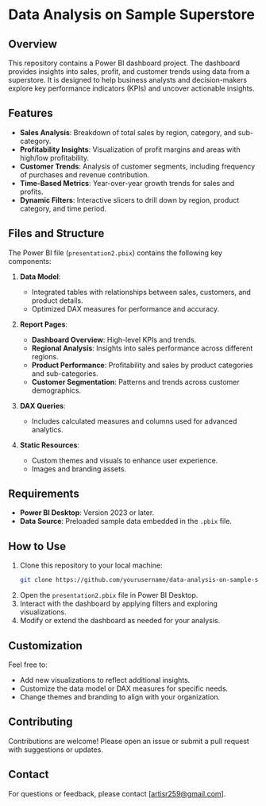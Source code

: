 # Data Analysis on Sample Superstore

## Overview
This repository contains a Power BI dashboard project. The dashboard provides insights into sales, profit, and customer trends using data from a superstore. It is designed to help business analysts and decision-makers explore key performance indicators (KPIs) and uncover actionable insights.

## Features
- **Sales Analysis**: Breakdown of total sales by region, category, and sub-category.
- **Profitability Insights**: Visualization of profit margins and areas with high/low profitability.
- **Customer Trends**: Analysis of customer segments, including frequency of purchases and revenue contribution.
- **Time-Based Metrics**: Year-over-year growth trends for sales and profits.
- **Dynamic Filters**: Interactive slicers to drill down by region, product category, and time period.

## Files and Structure
The Power BI file (`presentation2.pbix`) contains the following key components:

1. **Data Model**:
   - Integrated tables with relationships between sales, customers, and product details.
   - Optimized DAX measures for performance and accuracy.

2. **Report Pages**:
   - **Dashboard Overview**: High-level KPIs and trends.
   - **Regional Analysis**: Insights into sales performance across different regions.
   - **Product Performance**: Profitability and sales by product categories and sub-categories.
   - **Customer Segmentation**: Patterns and trends across customer demographics.

3. **DAX Queries**:
   - Includes calculated measures and columns used for advanced analytics.

4. **Static Resources**:
   - Custom themes and visuals to enhance user experience.
   - Images and branding assets.

## Requirements
- **Power BI Desktop**: Version 2023 or later.
- **Data Source**: Preloaded sample data embedded in the `.pbix` file.

## How to Use
1. Clone this repository to your local machine:
   ```bash
   git clone https://github.com/yourusername/data-analysis-on-sample-superstore.git
   ```
2. Open the `presentation2.pbix` file in Power BI Desktop.
3. Interact with the dashboard by applying filters and exploring visualizations.
4. Modify or extend the dashboard as needed for your analysis.

## Customization
Feel free to:
- Add new visualizations to reflect additional insights.
- Customize the data model or DAX measures for specific needs.
- Change themes and branding to align with your organization.

## Contributing
Contributions are welcome! Please open an issue or submit a pull request with suggestions or updates.


## Contact
For questions or feedback, please contact [artisr259@gmail.com].

